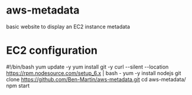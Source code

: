 # aws-metadata
basic website to display an EC2 instance metadata

# EC2 configuration
#!/bin/bash
yum update -y
yum install git -y
curl --silent --location https://rpm.nodesource.com/setup_6.x | bash -
yum -y install nodejs
git clone https://github.com/Ben-Martin/aws-metadata.git
cd aws-metadata/
npm start
